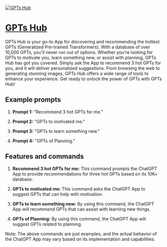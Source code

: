 [![GPTs Hub](https://files.oaiusercontent.com/file-g6KakXxFYxC4SQjlVWOhcolI?se=2123-10-18T08%3A06%3A55Z&sp=r&sv=2021-08-06&sr=b&rscc=max-age%3D31536000%2C%20immutable&rscd=attachment%3B%20filename%3DWechatIMG998.jpg&sig=Q5mkMA4HLsLOO1RyLDhEWpgrm8w3hLUKU2NTWxjtiSs%3D)](https://chat.openai.com/g/g-KK6ms1ehm-gpts-hub)

# [GPTs Hub](https://chat.openai.com/g/g-KK6ms1ehm-gpts-hub)

GPTs Hub is your go-to App for discovering and recommending the hottest GPTs (Generalized Pre-trained Transformers). With a database of over 10,000 GPTs, you'll never run out of options. Whether you're looking for GPTs to motivate you, learn something new, or assist with planning, GPTs Hub has got you covered. Simply ask the App to recommend 3 hot GPTs for you, and it will deliver personalized suggestions. From browsing the web to generating stunning images, GPTs Hub offers a wide range of tools to enhance your experience. Get ready to unlock the power of GPTs with GPTs Hub!

## Example prompts

1. **Prompt 1:** "Recommend 3 hot GPTs for me."

2. **Prompt 2:** "GPTs to motivated me."

3. **Prompt 3:** "GPTs to learn something new."

4. **Prompt 4:** "GPTs of Planning."

## Features and commands

1. **Recommend 3 hot GPTs for me:** This command prompts the ChatGPT App to provide recommendations for three hot GPTs based on its 10K+ database.

2. **GPTs to motivated me:** This command asks the ChatGPT App to suggest GPTs that can help with motivation.

3. **GPTs to learn something new:** By using this command, the ChatGPT App will recommend GPTs that can assist with learning new things.

4. **GPTs of Planning:** By using this command, the ChatGPT App will suggest GPTs related to planning.

Note: The above commands are just examples, and the actual behavior of the ChatGPT App may vary based on its implementation and capabilities.